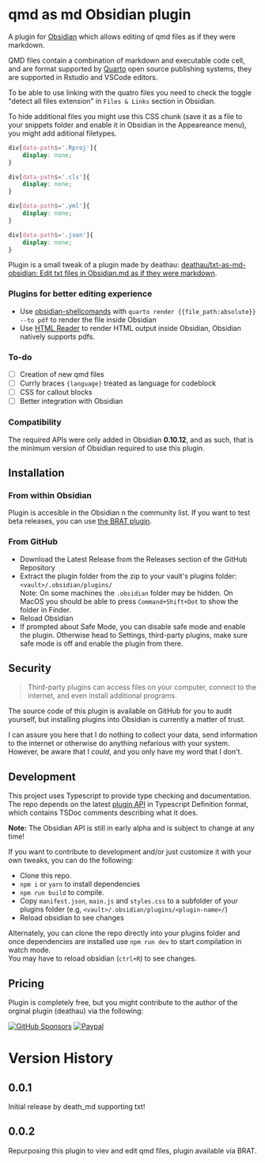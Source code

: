 # qmd as md Obsidian plugin

A plugin for [Obsidian](https://obsidian.md) which allows editing of qmd files as if they were markdown.

QMD files contain a combination of markdown and executable code cell, and are format supported by [Quarto](https://quarto.org/) open source publishing systems, they are supported in Rstudio and VSCode editors.

To be able to use  linking with  the quatro files you need to check the toggle "detect all files extension" in `Files & Links` section in Obsidian.

To hide additional files you might use this CSS chunk (save it as a file to your snippets folder and enable it in Obsidian in the Appeareance menu), you might add aditional filetypes.

```css
div[data-path$='.Rproj']{
	display: none;
}

div[data-path$='.cls']{
	display: none;
}

div[data-path$='.yml']{
	display: none;
}

div[data-path$='.json']{
	display: none;
}
```

Plugin is a small tweak of a plugin made by deathau: [deathau/txt-as-md-obsidian: Edit txt files in Obsidian.md as if they were markdown](https://github.com/deathau/txt-as-md-obsidian).

### Plugins for better editing experience

- Use  [obsidian-shellcomands](obsidian://show-plugin?id=obsidian-shellcommands) with `quarto render {{file_path:absolute}} --to pdf` to render the file inside Obsidian
-  Use [HTML Reader](obsidian://show-plugin?id=obsidian-html-plugin) to render HTML output inside Obsidian, Obsidian natively supports pdfs.


### To-do

- [ ] Creation of new qmd files
- [ ] Currly braces `{language}` treated as language for codeblock
- [ ] CSS for callout blocks
- [ ] Better integration with Obsidian

### Compatibility

The required APIs were only added in Obsidian **0.10.12**, and as such, that is the minimum version of Obsidian required to use this plugin. 

## Installation

### From within Obsidian

Plugin is accesible in the Obsidian n the community list. If you want to test beta releases, you can use [the BRAT plugin](https://github.com/TfTHacker/obsidian42-brat).

### From GitHub
- Download the Latest Release from the Releases section of the GitHub Repository
- Extract the plugin folder from the zip to your vault's plugins folder: `<vault>/.obsidian/plugins/`  
Note: On some machines the `.obsidian` folder may be hidden. On MacOS you should be able to press `Command+Shift+Dot` to show the folder in Finder.
- Reload Obsidian
- If prompted about Safe Mode, you can disable safe mode and enable the plugin.
Otherwise head to Settings, third-party plugins, make sure safe mode is off and
enable the plugin from there.

## Security
> Third-party plugins can access files on your computer, connect to the internet, and even install additional programs.

The source code of this plugin is available on GitHub for you to audit yourself, but installing plugins into Obsidian is currently a matter of trust.

I can assure you here that I do nothing to collect your data, send information to the internet or otherwise do anything nefarious with your system. However, be aware that I *could*, and you only have my word that I don't.

## Development

This project uses Typescript to provide type checking and documentation.  
The repo depends on the latest [plugin API](https://github.com/obsidianmd/obsidian-api) in Typescript Definition format, which contains TSDoc comments describing what it does.

**Note:** The Obsidian API is still in early alpha and is subject to change at any time!

If you want to contribute to development and/or just customize it with your own
tweaks, you can do the following:
- Clone this repo.
- `npm i` or `yarn` to install dependencies
- `npm run build` to compile.
- Copy `manifest.json`, `main.js` and `styles.css` to a subfolder of your plugins
folder (e.g, `<vault>/.obsidian/plugins/<plugin-name>/`)
- Reload obsidian to see changes

Alternately, you can clone the repo directly into your plugins folder and once
dependencies are installed use `npm run dev` to start compilation in watch mode.  
You may have to reload obsidian (`ctrl+R`) to see changes.

## Pricing

Plugin is completely free, but you might contribute to the author of the orginal plugin (deathau) via the following:

[![GitHub Sponsors](https://img.shields.io/github/sponsors/deathau?style=social)](https://github.com/sponsors/deathau)
[![Paypal](https://img.shields.io/badge/paypal-deathau-yellow?style=social&logo=paypal)](https://paypal.me/deathau)

# Version History
## 0.0.1
Initial release by death_md supporting txt!
## 0.0.2
Repurposing this plugin to viev and edit qmd files, plugin available via BRAT.
